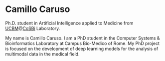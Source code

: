 # Camillo Caruso

Ph.D. student in Artificial Intelligence applied to Medicine from [UCBM](https://www.unicampus.it/en)@[CoSBi](http://www.cosbi-lab.it) Laboratory.

My name is Camillo Caruso. 
I am a PhD student in the Computer Systems & Bioinformatics Laboratory at Campus Bio-Medico of Rome. 
My PhD project is focused on the development of deep learning models for the analysis of multimodal data in the medical field.
